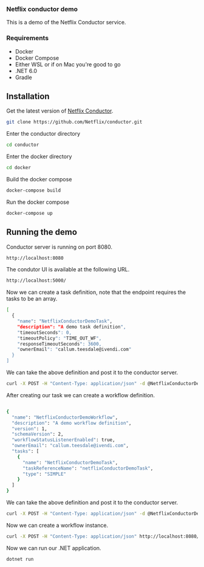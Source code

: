 ### Netflix conductor demo

This is a demo of the Netflix Conductor service.

### Requirements

* Docker
* Docker Compose
* Either WSL or if on Mac you're good to go
* .NET 6.0
* Gradle

## Installation

Get the latest version of [Netflix Conductor](https://conductor.netflix.com/).

```bash
git clone https://github.com/Netflix/conductor.git
```

Enter the conductor directory

```bash
cd conductor
```

Enter the docker directory

```bash
cd docker
```

Build the docker compose

```bash
docker-compose build
```

Run the docker compose

```bash
docker-compose up 
```

## Running the demo

Conductor server is running on port 8080.

```bash
http://localhost:8080
```

The condutor UI is available at the following URL.

```bash
http://localhost:5000/
```

Now we can create a task definition, note that the endpoint requires the tasks to be an array.

```bash
[
  {
    "name": "NetflixConductorDemoTask",
    "description": "A demo task definition",
    "timeoutSeconds": 0,
    "timeoutPolicy": "TIME_OUT_WF",
    "responseTimeoutSeconds": 3600,
    "ownerEmail": "callum.teesdale@ivendi.com"
  }
]
```

We can take the above definition and post it to the conductor server.

```bash
curl -X POST -H "Content-Type: application/json" -d @NetflixConductorDemoTask.json http://localhost:8080/api/metadata/taskdefs
```

After creating our task we can create a workflow definition.

```bash

{
  "name": "NetflixConductorDemoWorkflow",
  "description": "A demo workflow definition",
  "version": 1,
  "schemaVersion": 2,
  "workflowStatusListenerEnabled": true,
  "ownerEmail": "callum.teesdale@ivendi.com",
  "tasks": [
    {
      "name": "NetflixConductorDemoTask",
      "taskReferenceName": "netflixConductorDemoTask",
      "type": "SIMPLE"
    }
  ]
}
```

We can take the above definition and post it to the conductor server.

```bash
curl -X POST -H "Content-Type: application/json" -d @NetflixConductorDemoWorkflow.json http://localhost:8080/api/metadata/workflow
```

Now we can create a workflow instance.

```bash
curl -X POST -H "Content-Type: application/json" http://localhost:8080/api/workflow/NetflixConductorDemoWorkflow
```

Now we can run our .NET application.

```bash
dotnet run
```

